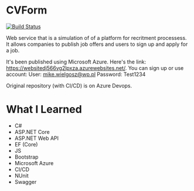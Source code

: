 # CVForm

[![Build Status](https://dev.azure.com/ASPNetCoreCourse2018/CVForm/_apis/build/status/CVForm?branchName=master)](https://dev.azure.com/ASPNetCoreCourse2018/CVForm/_build/latest?definitionId=3&branchName=master)

Web service that is a simulation of of a platform for recritment processess. It allows companies to publish job offers and users to sign up and apply for a job. 

It's been published using Microsoft Azure. Here's the link: https://websitedj566vg2lpxza.azurewebsites.net/.
You can sign up or use account:
User: mike.wielgosz@wp.pl
Password: Test1234

Original repository (with CI/CD) is on Azure Devops.

# What I Learned

* C#
* ASP.NET Core
* ASP.NET Web API
* EF (Core)
* JS
* Bootstrap
* Microsoft Azure
* CI/CD
* NUnit
* Swagger
